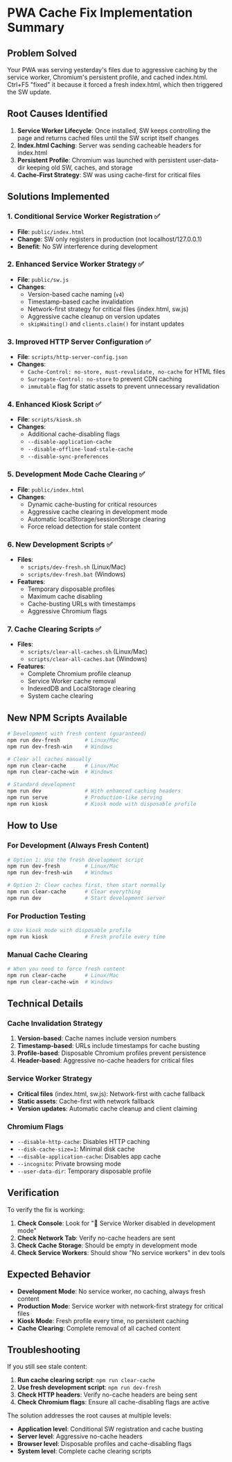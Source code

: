 # PWA Cache Fix Implementation Summary

## Problem Solved
Your PWA was serving yesterday's files due to aggressive caching by the service worker, Chromium's persistent profile, and cached index.html. Ctrl+F5 "fixed" it because it forced a fresh index.html, which then triggered the SW update.

## Root Causes Identified
1. **Service Worker Lifecycle**: Once installed, SW keeps controlling the page and returns cached files until the SW script itself changes
2. **Index.html Caching**: Server was sending cacheable headers for index.html
3. **Persistent Profile**: Chromium was launched with persistent user-data-dir keeping old SW, caches, and storage
4. **Cache-First Strategy**: SW was using cache-first for critical files

## Solutions Implemented

### 1. Conditional Service Worker Registration ✅
- **File**: `public/index.html`
- **Change**: SW only registers in production (not localhost/127.0.0.1)
- **Benefit**: No SW interference during development

### 2. Enhanced Service Worker Strategy ✅
- **File**: `public/sw.js`
- **Changes**:
  - Version-based cache naming (`v4`)
  - Timestamp-based cache invalidation
  - Network-first strategy for critical files (index.html, sw.js)
  - Aggressive cache cleanup on version updates
  - `skipWaiting()` and `clients.claim()` for instant updates

### 3. Improved HTTP Server Configuration ✅
- **File**: `scripts/http-server-config.json`
- **Changes**:
  - `Cache-Control: no-store, must-revalidate, no-cache` for HTML files
  - `Surrogate-Control: no-store` to prevent CDN caching
  - `immutable` flag for static assets to prevent unnecessary revalidation

### 4. Enhanced Kiosk Script ✅
- **File**: `scripts/kiosk.sh`
- **Changes**:
  - Additional cache-disabling flags
  - `--disable-application-cache`
  - `--disable-offline-load-stale-cache`
  - `--disable-sync-preferences`

### 5. Development Mode Cache Clearing ✅
- **File**: `public/index.html`
- **Changes**:
  - Dynamic cache-busting for critical resources
  - Aggressive cache clearing in development mode
  - Automatic localStorage/sessionStorage clearing
  - Force reload detection for stale content

### 6. New Development Scripts ✅
- **Files**: 
  - `scripts/dev-fresh.sh` (Linux/Mac)
  - `scripts/dev-fresh.bat` (Windows)
- **Features**:
  - Temporary disposable profiles
  - Maximum cache disabling
  - Cache-busting URLs with timestamps
  - Aggressive Chromium flags

### 7. Cache Clearing Scripts ✅
- **Files**:
  - `scripts/clear-all-caches.sh` (Linux/Mac)
  - `scripts/clear-all-caches.bat` (Windows)
- **Features**:
  - Complete Chromium profile cleanup
  - Service Worker cache removal
  - IndexedDB and LocalStorage clearing
  - System cache clearing

## New NPM Scripts Available

```bash
# Development with fresh content (guaranteed)
npm run dev-fresh        # Linux/Mac
npm run dev-fresh-win    # Windows

# Clear all caches manually
npm run clear-cache      # Linux/Mac
npm run clear-cache-win  # Windows

# Standard development
npm run dev              # With enhanced caching headers
npm run serve            # Production-like serving
npm run kiosk            # Kiosk mode with disposable profile
```

## How to Use

### For Development (Always Fresh Content)
```bash
# Option 1: Use the fresh development script
npm run dev-fresh        # Linux/Mac
npm run dev-fresh-win    # Windows

# Option 2: Clear caches first, then start normally
npm run clear-cache      # Clear everything
npm run dev              # Start development server
```

### For Production Testing
```bash
# Use kiosk mode with disposable profile
npm run kiosk            # Fresh profile every time
```

### Manual Cache Clearing
```bash
# When you need to force fresh content
npm run clear-cache      # Linux/Mac
npm run clear-cache-win  # Windows
```

## Technical Details

### Cache Invalidation Strategy
1. **Version-based**: Cache names include version numbers
2. **Timestamp-based**: URLs include timestamps for cache busting
3. **Profile-based**: Disposable Chromium profiles prevent persistence
4. **Header-based**: Aggressive no-cache headers for critical files

### Service Worker Strategy
- **Critical files** (index.html, sw.js): Network-first with cache fallback
- **Static assets**: Cache-first with network fallback
- **Version updates**: Automatic cache cleanup and client claiming

### Chromium Flags
- `--disable-http-cache`: Disables HTTP caching
- `--disk-cache-size=1`: Minimal disk cache
- `--disable-application-cache`: Disables app cache
- `--incognito`: Private browsing mode
- `--user-data-dir`: Temporary disposable profile

## Verification

To verify the fix is working:

1. **Check Console**: Look for "🚫 Service Worker disabled in development mode"
2. **Check Network Tab**: Verify no-cache headers are sent
3. **Check Cache Storage**: Should be empty in development mode
4. **Check Service Workers**: Should show "No service workers" in dev tools

## Expected Behavior

- **Development Mode**: No service worker, no caching, always fresh content
- **Production Mode**: Service worker with network-first strategy for critical files
- **Kiosk Mode**: Fresh profile every time, no persistent caching
- **Cache Clearing**: Complete removal of all cached content

## Troubleshooting

If you still see stale content:

1. **Run cache clearing script**: `npm run clear-cache`
2. **Use fresh development script**: `npm run dev-fresh`
3. **Check HTTP headers**: Verify no-cache headers are being sent
4. **Check Chromium flags**: Ensure all cache-disabling flags are active

The solution addresses the root causes at multiple levels:
- **Application level**: Conditional SW registration and cache busting
- **Server level**: Aggressive no-cache headers
- **Browser level**: Disposable profiles and cache-disabling flags
- **System level**: Complete cache clearing scripts
